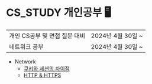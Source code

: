 # CS_STUDY 개인공부 🖥

<table>
  <tr>
    <td>개인 CS공부 및 면접 질문 대비</td>
    <td>2024년 4월 30일 ~</td>
  </tr>
  <tr>
    <td>네트워크 공부</td>
    <td>2024년 4월 30일 ~</td>
  </tr>
</table>

- Network
    - [쿠키와 세션의 차이점](./Network/면접%20질문/Cookie&Session.md)
    - [HTTP & HTTPS](./Network/면접%20질문/HTTP&HTTPS.md)
